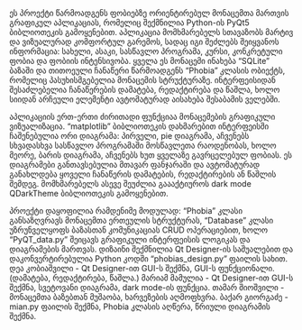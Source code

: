 ეს პროექტი წარმოადგენს ფობიებზე ორიენტირებულ მონაცემთა მართვის გრაფიკულ აპლიკაციას, რომელიც შექმნილია Python-ის PyQt5 ბიბლიოთეკის გამოყენებით. აპლიკაცია მომხმარებელს სთავაზობს მარტივ და ვიზუალურად კომფორტულ გარემოს, სადაც იგი შეძლებს შეიყვანოს ინფორმაცია: სახელი, ასაკი, სასწავლო პროგრამა, კურსი, კონკრეტული ფობია და ფობიის ინტენსივობა. ყველა ეს მონაცემი ინახება “SQLite” ბაზაში და თითოეული ჩანაწერი წარმოადგენს “Phobia” კლასის ობიექტს, რომელიც პასუხისმგებელია მონაცემის სტრუქტურაზე. ინტერფეისიდან შესაძლებელია ჩანაწერების დამატება, რედაქტირება და წაშლა, ხოლო სიიდან არჩეული ელემენტი ავტომატურად აისახება შესაბამის ველებში.

აპლიკაციის ერთ-ერთი ძირითადი ფუნქციაა მონაცემების გრაფიკული ვიზუალიზაცია. “matplotlib” ბიბლიოთეკის დახმარებით ინტერფეისში ჩაშენებულია ორი დიაგრამა: პირველი, pie დიაგრამა, აჩვენებს სხვადასხვა სასწავლო პროგრამაში მოსწავლეთა რაოდენობას, ხოლო მეორე, ბარის დიაგრამა, აჩვენებს ხუთ ყველაზე გავრცელებულ ფობიას. ეს დიაგრამები განთავსებულია მთავარ ფანჯარაში და ავტომატურად განახლდება ყოველი ჩანაწერის დამატების, რედაქტირების ან წაშლის შემდეგ. მომხმარებელს ასევე შეუძლია გაააქტიუროს dark mode QDarkTheme ბიბლიოთეკის გამოყენებით.

პროექტი დაყოფილია რამდენიმე მოდულად: “Phobia” კლასი განსაზღვრავს მონაცემთა ერთეულის სტრუქტურას, “Database” კლასი უზრუნველყოფს ბაზასთან კომუნიკაციას CRUD ოპერაციებით, ხოლო “PyQT_data.py” შეიცავს გრაფიკული ინტერფეისის ლოგიკას და დიაგრამების მართვას. დიზაინი შექმნილია Qt Designer-ის საშუალებით და დაკონვერტირებულია Python კოდში “phobias_design.py” ფაილის სახით. 
დეა კობიაშვილი - Qt Designer-ით GUI-ს შექმნა, GUI-ს ფუნქციონალი.(დამატება, რედაქტირება, წაშლა.)
მარიამ მამულია - Qt Designer-ით GUI-ს შექმნა, სვეტოვანი დიაგრამა, dark mode-ის ფუნქცია.
თამარ შიოშვილი - მონაცემთა ბაზებთან მუშაობა, ხარვეზების აღმოფხვრა.
ბაქარ გიორგაძე - mian.py ფაილის შექმნა, Phobia კლასის აღწერა, წრიული დიაგრამის შექმნა.
